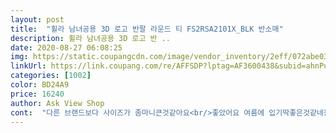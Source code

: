 ```yaml
---
layout: post 
title:  "휠라 남녀공용 3D 로고 반팔 라운드 티 FS2RSA2101X_BLK 반소매" 
description: 휠라 남녀공용 3D 로고 반 ..
date: 2020-08-27 06:08:25 
img: https://static.coupangcdn.com/image/vendor_inventory/2eff/072abe030b086e0ae166e5bcf049fa48e60a9712cd68aa5364378ac2c12c.jpg 
linkUrl: https://link.coupang.com/re/AFFSDP?lptag=AF3600438&subid=ahnPublicAsk&pageKey=258918231&itemId=811495591&vendorItemId=5063928999&traceid=V0-113-b24eb461415a9ebb 
categories: [1002] 
color: BD24A9 
price: 16240 
author: Ask View Shop 
cont:  "다른 브랜드보다 사이즈가 좀마니큰것같아요<br/>좋았어요 여름에 입기딱좋은것같네용<br/>" 
---
```

